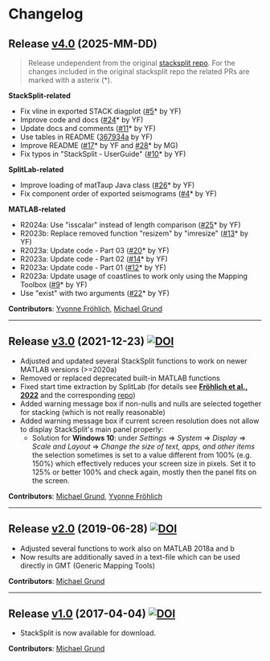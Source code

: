 # Changelog

## Release [v4.0]() (2025-MM-DD)

> Release undependent from the original [stacksplit repo](https://github.com/michaelgrund/stacksplit).
> For the changes included in the original stacksplit repo the related PRs are marked with a asterix (*).

**StackSplit-related**

- Fix vline in exported STACK diagplot ([#5](https://github.com/michaelgrund/stacksplit/pull/5)* by YF)
- Improve code and docs ([#24](https://github.com/michaelgrund/stacksplit/pull/24)* by YF)
- Update docs and comments ([#11](https://github.com/michaelgrund/stacksplit/pull/11)* by YF)
- Use tables in README ([367934a](https://github.com/yvonnefroehlich/splitlab_stacksplit/commit/367934a76a0780be8e65c0d6762a30cb6ec75de4) by YF)
- Improve README ([#17](https://github.com/michaelgrund/stacksplit/pull/17)* by YF and [#28](https://github.com/michaelgrund/stacksplit/pull/28)* by MG)
- Fix typos in "StackSplit - UserGuide" ([#10](https://github.com/michaelgrund/stacksplit/pull/10)* by YF)

**SplitLab-related**

- Improve loading of matTaup Java class ([#26](https://github.com/michaelgrund/stacksplit/pull/26)* by YF)
- Fix component order of exported seismograms ([#4](https://github.com/michaelgrund/stacksplit/pull/4)* by YF)

**MATLAB-related**

- R2024a: Use "isscalar" instead of length comparison ([#25](https://github.com/michaelgrund/stacksplit/pull/25)* by YF)
- R2023b: Replace removed function "resizem" by "imresize" ([#13](https://github.com/michaelgrund/stacksplit/pull/13)* by YF)
- R2023a: Update code - Part 03 ([#20](https://github.com/michaelgrund/stacksplit/pull/20)* by YF)
- R2023a: Update code - Part 02 ([#14](https://github.com/michaelgrund/stacksplit/pull/14)* by YF)
- R2023a: Update code - Part 01 ([#12](https://github.com/michaelgrund/stacksplit/pull/12)* by YF)
- R2023a: Update usage of coastlines to work only using the Mapping Toolbox ([#9](https://github.com/michaelgrund/stacksplit/pull/9)* by YF)
- Use "exist" with two arguments ([#22](https://github.com/michaelgrund/stacksplit/pull/22)* by YF)

**Contributors**: [Yvonne Fröhlich](https://github.com/yvonnefroehlich), [Michael Grund](https://github.com/michaelgrund)

-----

## Release [v3.0](https://github.com/michaelgrund/stacksplit/releases/tag/v3.0) (2021-12-23) [![DOI](https://zenodo.org/badge/DOI/10.5281/zenodo.5802051.svg)](https://doi.org/10.5281/zenodo.5802051)

* Adjusted and updated several StackSplit functions to work on newer MATLAB versions (>=2020a)
* Removed or replaced deprecated built-in MATLAB functions
* Fixed start time extraction by SplitLab (for details see [**Fröhlich et al., 2022**](https://www.annalsofgeophysics.eu/index.php/annals/article/view/8781) and the corresponding [repo](https://github.com/yvonnefroehlich/SplitLab-TemporalAlignment))
* Added warning message box if non-nulls and nulls are selected together for stacking (which is not really reasonable)
* Added warning message box if current screen resolution does not allow to display StackSplit's main panel properly:
  * Solution for **Windows 10**: under *Settings* => *System* => *Display* => *Scale and Layout* => *Change the size of text, apps, and other items*
  the selection sometimes is set to a value different from 100% (e.g. 150%)
  which effectively reduces your screen size in pixels. Set it to 125% or
  better 100% and check again, mostly then the panel fits on the screen.

**Contributors**: [Michael Grund](https://github.com/michaelgrund), [Yvonne Fröhlich](https://github.com/yvonnefroehlich)

-----

## Release [v2.0](https://github.com/michaelgrund/stacksplit/releases/tag/v2.0) (2019-06-28) [![DOI](https://zenodo.org/badge/DOI/10.5281/zenodo.7118716.svg)](https://doi.org/10.5281/zenodo.7118716)

* Adjusted several functions to work also on MATLAB 2018a and b
* Now results are additionally saved in a text-file which can be used directly in GMT (Generic Mapping Tools)

**Contributors**: [Michael Grund](https://github.com/michaelgrund)

-----

## Release [v1.0](https://github.com/michaelgrund/stacksplit/releases/tag/v1.0) (2017-04-04) [![DOI](https://zenodo.org/badge/DOI/10.5281/zenodo.464385.svg)](https://doi.org/10.5281/zenodo.464385)

* StackSplit is now available for download.

**Contributors**: [Michael Grund](https://github.com/michaelgrund)
